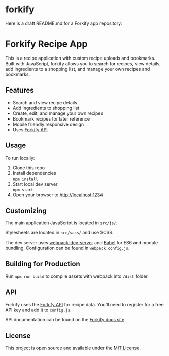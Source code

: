 # forkify

Here is a draft README.md for a Forkify app repository:

# Forkify Recipe App

This is a recipe application with custom recipe uploads and bookmarks. Built with JavaScript, forkify allows you to search for recipes, view details, add ingredients to a shopping list, and manage your own recipes and bookmarks.

## Features

- Search and view recipe details 
- Add ingredients to shopping list
- Create, edit, and manage your own recipes
- Bookmark recipes for later reference
- Mobile friendly responsive design
- Uses [Forkify API](https://forkify-api.herokuapp.com/v2)

## Usage

To run locally:

1. Clone this repo
2. Install dependencies  
`npm install`
3. Start local dev server  
`npm start`
4. Open your browser to [http://localhost:1234](http://localhost:1234)

## Customizing

The main application JavaScript is located in `src/js/`.

Stylesheets are located in `src/sass/` and use SCSS.

The dev server uses [webpack-dev-server](https://github.com/webpack/webpack-dev-server) and [Babel](https://babeljs.io/) for ES6 and module bundling. Configuration can be found in `webpack.config.js`. 

## Building for Production

Run `npm run build` to compile assets with webpack into `/dist` folder.

## API

Forkify uses the [Forkify API](https://forkify-api.herokuapp.com/v2) for recipe data. You'll need to register for a free API key and add it to `config.js`.

API documentation can be found on the [Forkify docs site](https://forkify-api.herokuapp.com/v2).

## License

This project is open source and available under the [MIT License](LICENSE).

